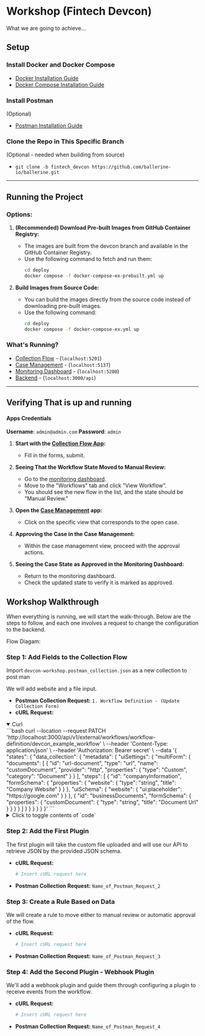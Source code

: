 # Workshop (Fintech Devcon)
What we are going to achieve...
## Setup

### Install Docker and Docker Compose
- [Docker Installation Guide](https://docs.docker.com/get-docker/)
- [Docker Compose Installation Guide](https://docs.docker.com/compose/install/)

### Install Postman 
(Optional)
- [Postman Installation Guide](https://www.postman.com/downloads/)

### Clone the Repo in This Specific Branch 
(Optional - needed when building from source)
- `git clone -b fintech_devcon https://github.com/ballerine-io/ballerine.git`


-----
## Running the Project

### Options:
1. **(Recommended) Download Pre-built Images from GitHub Container Registry:**
   - The images are built from the devcon branch and available in the GitHub Container Registry.
   - Use the following command to fetch and run them:
     ```bash
     cd deploy
     docker compose -f docker-compose-ex-prebuilt.yml up
     ```

2. **Build Images from Source Code:**
   - You can build the images directly from the source code instead of downloading pre-built images.
   - Use the following command:
     ```bash
     cd deploy
     docker compose -f docker-compose-ex.yml up
     ```

### What's Running?
- [Collection Flow](http://localhost:5201) - (`localhost:5201`)
- [Case Management](http://localhost:5137) - (`localhost:5137`)
- [Monitoring Dashboard](http://localhost:5200) - (`localhost:5200`)
- [Backend](http://localhost:3000/api) - (`localhost:3000/api`)

---

## Verifying That is up and running
#### Apps Credentials
**Username**: `admin@admin.com`
**Password**: `admin`

1. **Start with the [Collection Flow App](http://localhost:5201):**
   - Fill in the forms, submit.

2. **Seeing That the Workflow State Moved to Manual Review:**
   - Go to the [monitoring dashboard](http://localhost:5200).
   - Move to the "Workflows" tab and click "View Workflow".
   - You should see the new flow in the list, and the state should be "Manual Review."

3. **Open the [Case Management](http://localhost:5137) app:**
   - Click on the specific view that corresponds to the open case.

4. **Approving the Case in the Case Management:**
   - Within the case management view, proceed with the approval actions.

5. **Seeing the Case State as Approved in the Monitoring Dashboard:**
   - Return to the monitoring dashboard.
   - Check the updated state to verify it is marked as approved.

## Workshop Walkthrough

When everything is running, we will start the walk-through. Below are the steps to follow, and each one involves a request to change the configuration to the backend.

Flow Diagam:

### Step 1: Add Fields to the Collection Flow

Import `devcon-workshop.postman_collection.json` as a new collection to post man

We will add website and a file input.
- **Postman Collection Request:** `1. Workflow Definition - (Update Collection Form)`
- **cURL Request:**
<details open>
<summary>Curl</summary>
```bash
curl --location --request PATCH 'http://localhost:3000/api/v1/external/workflows/workflow-definition/devcon_example_workflow' \
--header 'Content-Type: application/json' \
--header 'Authorization: Bearer secret' \
--data '{
    "states": {
        "data_collection": {
            "metadata": {
                "uiSettings": {
                    "multiForm": {
                        "documents": [
                            {
                                "id": "url-document",
                                "type": "url",
                                "name": "customDocument",
                                "provider": "http",
                                "properties": {
                                    "type": "Custom",
                                    "category": "Document"
                                }
                            }
                        ],
                        "steps": [
                            {
                                "id": "companyInformation",
                                "formSchema": {
                                    "properties": {
                                        "website": {
                                            "type": "string",
                                            "title": "Company Website"
                                        }
                                    }
                                },
                                "uiSchema": {
                                    "website": {
                                        "ui:placeholder": "https://google.com"
                                    }
                                }
                            },
                            {
                                "id": "businessDocuments",
                                "formSchema": {
                                    "properties": {
                                        "customDocument": {
                                            "type": "string",
                                            "title": "Document Url"
                                        }
                                    }
                                }
                            }
                        ]
                    }
                }
            }
        }
    }
}'
```
</details>
    
<details>
<summary>Click to toggle contents of `code`</summary>

```
curl --location --request PATCH 'http://localhost:3000/api/v1/external/workflows/workflow-definition/devcon_example_workflow' \
--header 'Content-Type: application/json' \
--header 'Authorization: Bearer secret' \
--data '{
    "states": {
        "data_collection": {
            "metadata": {
                "uiSettings": {
                    "multiForm": {
                        "documents": [
                            {
                                "id": "url-document",
                                "type": "url",
                                "name": "customDocument",
                                "provider": "http",
                                "properties": {
                                    "type": "Custom",
                                    "category": "Document"
                                }
                            }
                        ],
                        "steps": [
                            {
                                "id": "companyInformation",
                                "formSchema": {
                                    "properties": {
                                        "website": {
                                            "type": "string",
                                            "title": "Company Website"
                                        }
                                    }
                                },
                                "uiSchema": {
                                    "website": {
                                        "ui:placeholder": "https://google.com"
                                    }
                                }
                            },
                            {
                                "id": "businessDocuments",
                                "formSchema": {
                                    "properties": {
                                        "customDocument": {
                                            "type": "string",
                                            "title": "Document Url"
                                        }
                                    }
                                }
                            }
                        ]
                    }
                }
            }
        }
    }
}'
```
</details>

### Step 2: Add the First Plugin
The first plugin will take the custom file uploaded and will use our API to retrieve JSON by the provided JSON schema.
- **cURL Request:**
    ```bash
    # Insert cURL request here
    ```
- **Postman Collection Request:** `Name_of_Postman_Request_2`

### Step 3: Create a Rule Based on Data
We will create a rule to move either to manual review or automatic approval of the flow.
- **cURL Request:**
    ```bash
    # Insert cURL request here
    ```
- **Postman Collection Request:** `Name_of_Postman_Request_3`

### Step 4: Add the Second Plugin - Webhook Plugin
We'll add a webhook plugin and guide them through configuring a plugin to receive events from the workflow.
- **cURL Request:**
    ```bash
    # Insert cURL request here
    ```
- **Postman Collection Request:** `Name_of_Postman_Request_4`
